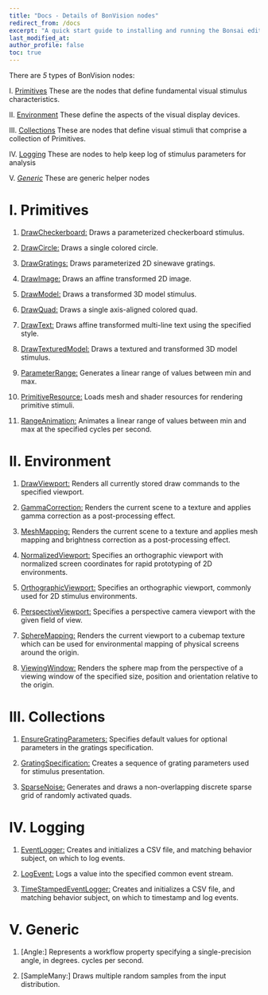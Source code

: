 ```yaml
---
title: "Docs - Details of BonVision nodes"
redirect_from: /docs
excerpt: "A quick start guide to installing and running the Bonsai editor."
last_modified_at: 
author_profile: false
toc: true
---
```


There are _5_ types of BonVision nodes:
 
I. [Primitives](/BonVision/docs/docs#1-primitives)
These are the nodes that define fundamental visual stimulus characteristics.

II. [Environment](/BonVision/docs/docs#2-environment)
These define the aspects of the visual display devices.

III. [Collections](/BonVision/docs/docs#3-collections)
These are nodes that define visual stimuli that comprise a collection of Primitives.

IV. [Logging](/BonVision/docs/docs#4-logging)
These are nodes to help keep log of stimulus parameters for analysis

V. [_Generic_](/BonVision/docs/docs#5-generic)
These are generic helper nodes



# I. Primitives
1. [DrawCheckerboard:](/BonVision/docs/DrawCheckerboard/) Draws a parameterized checkerboard stimulus.

2. [DrawCircle:](/BonVision/docs/DrawCircle/) Draws a single colored circle.

3. [DrawGratings:](/BonVision/docs/DrawGratings/) Draws parameterized 2D sinewave gratings.

4. [DrawImage:](/BonVision/docs/DrawImage/) Draws an affine transformed 2D image.

5. [DrawModel:](/BonVision/docs/DrawModel/) Draws a transformed 3D model stimulus.

6. [DrawQuad:](/BonVision/docs/DrawQuad/) Draws a single axis-aligned colored quad.

7. [DrawText:](/BonVision/docs/DrawText/) Draws affine transformed multi-line text using the specified style.

8. [DrawTexturedModel:](/BonVision/docs/DrawTexturedModel/) Draws a textured and transformed 3D model stimulus.

9. [ParameterRange:](/BonVision/docs/ParameterRange/) Generates a linear range of values between min and max.

10. [PrimitiveResource:](/BonVision/docs/PrimitiveResource/) Loads mesh and shader resources for rendering primitive stimuli.

11. [RangeAnimation:](/BonVision/docs/RangeAnimation/) Animates a linear range of values between min and max at the specified cycles per second.



# II. Environment 
1. [DrawViewport:](/BonVision/docs/DrawViewport) Renders all currently stored draw commands to the specified viewport.

2. [GammaCorrection:](/BonVision/docs/GammaCorrection) Renders the current scene to a texture and applies gamma correction as a post-processing effect.

3. [MeshMapping:](/BonVision/docs/MeshMapping) Renders the current scene to a texture and applies mesh mapping and brightness correction as a post-processing effect.

4. [NormalizedViewport:](/BonVision/docs/NormalizedViewport) Specifies an orthographic viewport with normalized screen coordinates for rapid prototyping of 2D environments.

5. [OrthographicViewport:](/BonVision/docs/OrthographicViewport) 
Specifies an orthographic viewport, commonly used for 2D stimulus environments.

6. [PerspectiveViewport:](/BonVision/docs/PerspectiveViewport) Specifies a perspective camera viewport with the given field of view.

7. [SphereMapping:](/BonVision/docs/SphereMapping) Renders the current viewport to a cubemap texture which can be used for environmental mapping of physical screens around the origin.

8. [ViewingWindow:](/BonVision/docs/ViewingWindow) Renders the sphere map from the perspective of a viewing window of the specified size, position and orientation relative to the origin.



# III. Collections
1. [EnsureGratingParameters:](/BonVision/docs/EnsureGratingParameters) Specifies default values for optional parameters in the gratings specification.

2. [GratingSpecification:](/BonVision/docs/GratingSpecification) Creates a sequence of grating parameters used for stimulus presentation.

3. [SparseNoise:](/BonVision/docs/SparseNoise) Generates and draws a non-overlapping discrete sparse grid of randomly activated quads.



# IV. Logging
1. [EventLogger:](/BonVision/docs/EventLogger) Creates and initializes a CSV file, and matching behavior subject, on which to log events.

2. [LogEvent:](/BonVision/docs/LogEvent) Logs a value into the specified common event stream.

3. [TimeStampedEventLogger:](/BonVision/docs/TimeStampedEventLogger) Creates and initializes a CSV file, and matching behavior subject, on which to timestamp and log events.



# V. Generic
1. [Angle:] Represents a workflow property specifying a single-precision angle, in degrees.
cycles per second.

2. [SampleMany:] Draws multiple random samples from the input distribution.

